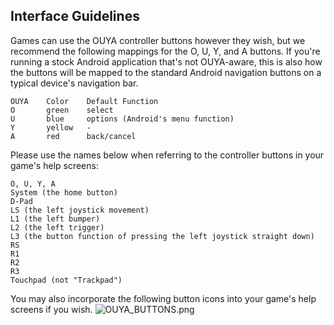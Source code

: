 ## Interface Guidelines

Games can use the OUYA controller buttons however they wish, but we recommend the following mappings for the O, U, Y, and A buttons. If you're running a stock Android application that's not OUYA-aware, this is also how the buttons will be mapped to the standard Android navigation buttons on a typical device's navigation bar.
```text
OUYA    Color    Default Function
O       green    select
U       blue     options (Android's menu function)
Y       yellow   -
A       red      back/cancel
```

Please use the names below when referring to the controller buttons in your game's help screens:
```text
O, U, Y, A
System (the home button)
D-Pad 
LS (the left joystick movement)
L1 (the left bumper)
L2 (the left trigger)
L3 (the button function of pressing the left joystick straight down)
RS
R1
R2
R3
Touchpad (not "Trackpad")
```
You may also incorporate the following button icons into your game's help screens if you wish.
![OUYA_BUTTONS.png](https://raw.github.com/neontv/docs/master/OUYA_BUTTONS.png)
